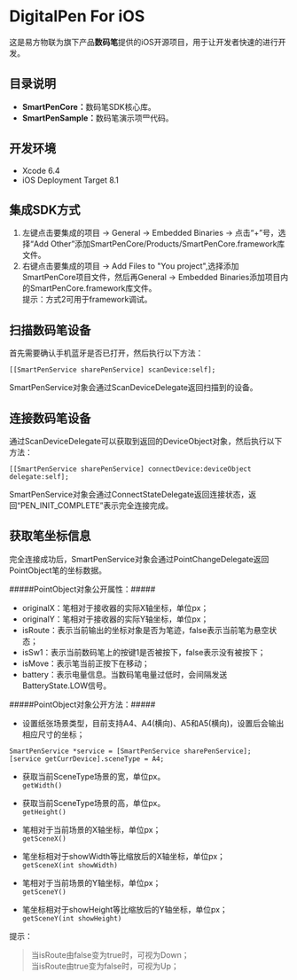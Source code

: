 # DigitalPen For iOS
这是易方物联为旗下产品**数码笔**提供的iOS开源项目，用于让开发者快速的进行开发。


## 目录说明 ##
- <b>SmartPenCore：</b>数码笔SDK核心库。
- <b>SmartPenSample：</b>数码笔演示项⺫代码。


## 开发环境 ##
- Xcode 6.4
- iOS Deployment Target 8.1


## 集成SDK方式 ##
1. 左键点击要集成的项目 -> General -> Embedded Binaries -> 点击“+”号，选择“Add Other”添加SmartPenCore/Products/SmartPenCore.framework库文件。
2. 右键点击要集成的项目 -> Add Files to "You project",选择添加SmartPenCore项目文件，然后再General -> Embedded Binaries添加项目内的SmartPenCore.framework库文件。  
提示：方式2可用于framework调试。


## 扫描数码笔设备 ##
首先需要确认手机蓝牙是否已打开，然后执行以下方法：   
```
[[SmartPenService sharePenService] scanDevice:self];
```  
SmartPenService对象会通过ScanDeviceDelegate返回扫描到的设备。


## 连接数码笔设备 ##
通过ScanDeviceDelegate可以获取到返回的DeviceObject对象，然后执行以下方法：   
```
[[SmartPenService sharePenService] connectDevice:deviceObject delegate:self];
```  
SmartPenService对象会通过ConnectStateDelegate返回连接状态，返回“PEN_INIT_COMPLETE”表示完全连接完成。


## 获取笔坐标信息 ##
完全连接成功后，SmartPenService对象会通过PointChangeDelegate返回PointObject笔的坐标数据。  

#####PointObject对象公开属性：#####
- originalX：笔相对于接收器的实际X轴坐标，单位px；
- originalY：笔相对于接收器的实际Y轴坐标，单位px；
- isRoute：表示当前输出的坐标对象是否为笔迹，false表示当前笔为悬空状态；
- isSw1：表示当前数码笔上的按键1是否被按下，false表示没有被按下；
- isMove：表示笔当前正按下在移动；
- battery：表示电量信息。当数码笔电量过低时，会间隔发送BatteryState.LOW信号。


#####PointObject对象公开方法：#####
- 设置纸张场景类型，目前支持A4、A4(横向)、A5和A5(横向)，设置后会输出相应尺寸的坐标；  
```   
SmartPenService *service = [SmartPenService sharePenService];
[service getCurrDevice].sceneType = A4; 
```  

- 获取当前SceneType场景的宽，单位px。  
```	getWidth() ```
		
- 获取当前SceneType场景的高，单位px。  
```	getHeight() ```
	
- 笔相对于当前场景的X轴坐标，单位px；  
```	getSceneX() ```

- 笔坐标相对于showWidth等比缩放后的X轴坐标，单位px；  	
```	getSceneX(int showWidth) ```
	
- 笔相对于当前场景的Y轴坐标，单位px；  
```	getSceneY() ```
	
- 笔坐标相对于showHeight等比缩放后的Y轴坐标，单位px；  
```	getSceneY(int showHeight) ```
	

提示：
> 当isRoute由false变为true时，可视为Down；  
> 当isRoute由true变为false时，可视为Up；  
